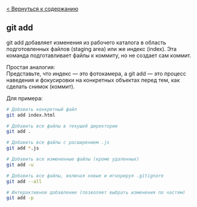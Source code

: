 [< Вернуться к содержанию](readme.md)
## git add
git add добавляет изменения из рабочего каталога в область подготовленных файлов (staging area) или же индекс (index). Эта команда подготавливает файлы к коммиту, но не создает сам коммит.

Простая аналогия:<br>
Представьте, что индекс — это фотокамера, а git add — это процесс наведения и фокусировки на конкретных объектах перед тем, как сделать снимок (коммит).

Для примера:

```bash
# Добавить конкретный файл
git add index.html

# Добавить все файлы в текущей директории
git add .

# Добавить все файлы с расширением .js
git add *.js

# Добавить все измененные файлы (кроме удаленных)
git add -u

# Добавить все файлы, включая новые и игнорируя .gitignore
git add --all

# Интерактивное добавление (позволяет выбрать изменения по частям)
git add -p